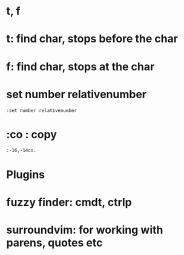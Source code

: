 
# t, f
# t: find char, stops before the char
# f: find char, stops at the char

# set number relativenumber
`:set number relativenumber`

# :co : copy
`:-16,-14co.`

# Plugins
# fuzzy finder: cmdt, ctrlp
# surroundvim: for working with parens, quotes etc
